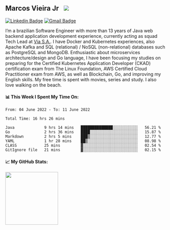 ## Marcos Vieira Jr &nbsp; ![](https://visitor-badge.glitch.me/badge?page_id=marcosvieirajr.marcosvieirajr)

[![Linkedin Badge](https://img.shields.io/badge/-marcosvieirajr-blue?style=flat&logo=linkedin&logoColor=white)][linkedin]
[![Gmail Badge](https://img.shields.io/badge/-marcosvieirajr-FF4500?style=flat&logo=gmail&logoColor=white)][gmail]

I’m a brazilian Software Engineer with more than 13 years of Java web backend application development experience, currently acting as squad Tech Lead at [Via S.A.](https://www.via.com.br/). I have Docker and Kubernetes experiences, also Apache Kafka and SQL (relational) / NoSQL (non-relational) databases such as PostgreSQL and MongoDB. 
Enthusiastic about microservices architecture/design and Go language, I have been focusing my studies on preparing for the Certified Kubernetes Application Developer (CKAD) certification exam from The Linux Foundation, AWS Certified Cloud Practitioner exam from AWS, as well as Blockchain, Go, and improving my English skills. My free time is spent with movies, series and study. I also love walking on the beach.

#### 📊 This Week I Spent My Time On:
<!--START_SECTION:waka-->

```text
From: 04 June 2022 - To: 11 June 2022

Total Time: 16 hrs 26 mins

Java             9 hrs 14 mins   ██████████████░░░░░░░░░░░   56.21 %
Go               2 hrs 36 mins   ████░░░░░░░░░░░░░░░░░░░░░   15.87 %
Markdown         2 hrs 5 mins    ███▒░░░░░░░░░░░░░░░░░░░░░   12.77 %
YAML             1 hr 28 mins    ██▒░░░░░░░░░░░░░░░░░░░░░░   08.98 %
CLASS            25 mins         ▓░░░░░░░░░░░░░░░░░░░░░░░░   02.54 %
GitIgnore file   21 mins         ▓░░░░░░░░░░░░░░░░░░░░░░░░   02.15 %
```

<!--END_SECTION:waka-->
#### 📈 **My GitHub Stats:**

<img height="165em" src="https://github-readme-stats.vercel.app/api/top-langs/?username=marcosvieirajr&show_icons=true&hide_border=true&layout=compact&langs_count=8"/>

<!--
- 📝 [Resume](https://github.com/marcosvieirajr/marcosvieirajr/blob/main/resume.pdf).
-->

[linkedin]: https://www.linkedin.com/in/marcosvieirajr
[dev]: https://dev.to/marcosvieirajr
[gmail]: mailto:marcosvieirajr@gmail.com
